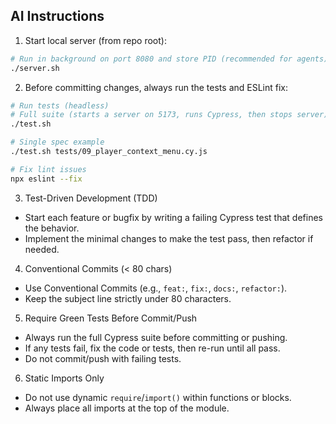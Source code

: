 ## AI Instructions

1. Start local server (from repo root):

```bash
# Run in background on port 8080 and store PID (recommended for agents)
./server.sh
```

2. Before committing changes, always run the tests and ESLint fix:

```bash
# Run tests (headless)
# Full suite (starts a server on 5173, runs Cypress, then stops server)
./test.sh

# Single spec example
./test.sh tests/09_player_context_menu.cy.js

# Fix lint issues
npx eslint --fix
```

3. Test-Driven Development (TDD)

- Start each feature or bugfix by writing a failing Cypress test that defines the behavior.
- Implement the minimal changes to make the test pass, then refactor if needed.

4. Conventional Commits (< 80 chars)

- Use Conventional Commits (e.g., `feat:`, `fix:`, `docs:`, `refactor:`).
- Keep the subject line strictly under 80 characters.

5. Require Green Tests Before Commit/Push

- Always run the full Cypress suite before committing or pushing.
- If any tests fail, fix the code or tests, then re-run until all pass.
- Do not commit/push with failing tests.

6. Static Imports Only

- Do not use dynamic `require`/`import()` within functions or blocks.
- Always place all imports at the top of the module.
